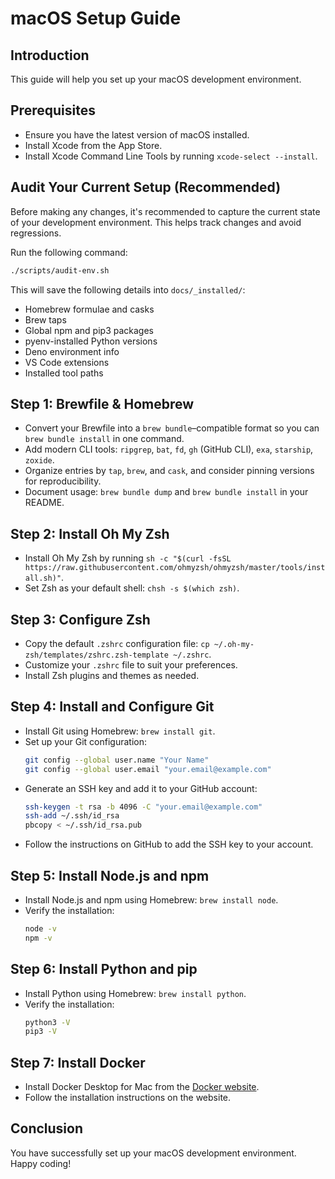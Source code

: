 # macOS Setup Guide

## Introduction

This guide will help you set up your macOS development environment.

## Prerequisites

-   Ensure you have the latest version of macOS installed.
-   Install Xcode from the App Store.
-   Install Xcode Command Line Tools by running `xcode-select --install`.

## Audit Your Current Setup (Recommended)

Before making any changes, it's recommended to capture the current state of your development environment. This helps track changes and avoid regressions.

Run the following command:

```bash
./scripts/audit-env.sh
```

This will save the following details into `docs/_installed/`:

-   Homebrew formulae and casks
-   Brew taps
-   Global npm and pip3 packages
-   pyenv-installed Python versions
-   Deno environment info
-   VS Code extensions
-   Installed tool paths

## Step 1: Brewfile & Homebrew

-   Convert your Brewfile into a `brew bundle`–compatible format so you can `brew bundle install` in one command.
-   Add modern CLI tools: `ripgrep`, `bat`, `fd`, `gh` (GitHub CLI), `exa`, `starship`, `zoxide`.
-   Organize entries by `tap`, `brew`, and `cask`, and consider pinning versions for reproducibility.
-   Document usage: `brew bundle dump` and `brew bundle install` in your README.

## Step 2: Install Oh My Zsh

-   Install Oh My Zsh by running `sh -c "$(curl -fsSL https://raw.githubusercontent.com/ohmyzsh/ohmyzsh/master/tools/install.sh)"`.
-   Set Zsh as your default shell: `chsh -s $(which zsh)`.

## Step 3: Configure Zsh

-   Copy the default `.zshrc` configuration file: `cp ~/.oh-my-zsh/templates/zshrc.zsh-template ~/.zshrc`.
-   Customize your `.zshrc` file to suit your preferences.
-   Install Zsh plugins and themes as needed.

## Step 4: Install and Configure Git

-   Install Git using Homebrew: `brew install git`.
-   Set up your Git configuration:
    ```sh
    git config --global user.name "Your Name"
    git config --global user.email "your.email@example.com"
    ```
-   Generate an SSH key and add it to your GitHub account:
    ```sh
    ssh-keygen -t rsa -b 4096 -C "your.email@example.com"
    ssh-add ~/.ssh/id_rsa
    pbcopy < ~/.ssh/id_rsa.pub
    ```
-   Follow the instructions on GitHub to add the SSH key to your account.

## Step 5: Install Node.js and npm

-   Install Node.js and npm using Homebrew: `brew install node`.
-   Verify the installation:
    ```sh
    node -v
    npm -v
    ```

## Step 6: Install Python and pip

-   Install Python using Homebrew: `brew install python`.
-   Verify the installation:
    ```sh
    python3 -V
    pip3 -V
    ```

## Step 7: Install Docker

-   Install Docker Desktop for Mac from the [Docker website](https://www.docker.com/products/docker-desktop).
-   Follow the installation instructions on the website.

## Conclusion

You have successfully set up your macOS development environment. Happy coding!

```

```
